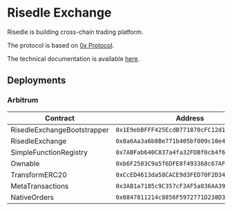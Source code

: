 # Risedle Exchange

Risedle is building cross-chain trading platform.

The protocol is based on [0x Protocol][0x].

The technical documentation is available [here][doc].

[0x]: https://github.com/0xProject/protocol
[doc]: https://protocol.0x.org/en/latest/architecture/overview.html

## Deployments

### Arbitrum

| Contract | Address | Etherscan |
|----------|---------|-----------|
| RisedleExchangeBootstrapper | `0x1E9ebBFFF425EcdB771870cFC12d1Fa4FA39683E` | [link](https://arbiscan.io/address/0x1e9ebbfff425ecdb771870cfc12d1fa4fa39683e) |
| RisedleExchange | `0x8a6Aa3a6b8Be771b405bf009c10e4CA3ef02B89E` | [link](https://arbiscan.io/address/0x8a6aa3a6b8be771b405bf009c10e4ca3ef02b89e) |
| SimpleFunctionRegistry | `0x7ABFab640C837a4fa32FDBf0cb4f65d8A62eD45A` | [link](https://arbiscan.io/address/0x7abfab640c837a4fa32fdbf0cb4f65d8a62ed45a) |
| Ownable | `0xb6F2503C9a5f6DFE8f493368c67AF6c7CEbE7FD2` | [link](https://arbiscan.io/address/0xb6f2503c9a5f6dfe8f493368c67af6c7cebe7fd2) |
| TransformERC20 | `0xCcED4613da58CACE9d3FED70F2D34d91B3a4266A` | [link](https://arbiscan.io/address/0xcced4613da58cace9d3fed70f2d34d91b3a4266a) |
| MetaTransactions | `0x3AB1a7185c9C357cF3AF5a836AA398F8dE89D87c` | [link](https://arbiscan.io/address/0x3ab1a7185c9c357cf3af5a836aa398f8de89d87c) |
| NativeOrders | `0x0847811214c8856F5972771D238D355bFb805e86` | [link](https://arbiscan.io/address/0x0847811214c8856f5972771d238d355bfb805e86) |
